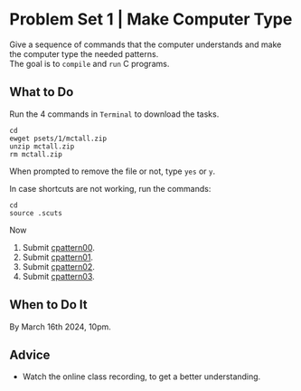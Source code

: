 Problem Set 1 | Make Computer Type
==================================

Give a sequence of commands that the computer understands and make the computer type the needed patterns.  
The goal is to `compile` and `run` C programs.  

What to Do
----------

Run the 4 commands in `Terminal` to download the tasks.

    cd
    ewget psets/1/mctall.zip
    unzip mctall.zip
    rm mctall.zip

When prompted to remove the file or not, type `yes` or `y`.

In case shortcuts are not working, run the commands:

    cd
    source .scuts

Now  
1.  Submit [cpattern00](cpattern00/).
2.  Submit [cpattern01](cpattern01/).
3.  Submit [cpattern02](cpattern02/).
4.  Submit [cpattern03](cpattern03/).

When to Do It
-------------

By March 16th 2024, 10pm.

Advice
------
*   Watch the online class recording, to get a better understanding.
